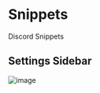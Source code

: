 # Snippets
Discord Snippets



## Settings Sidebar

![image](https://user-images.githubusercontent.com/58918358/121992682-63576500-cda2-11eb-98f6-aa94874d2412.png)
